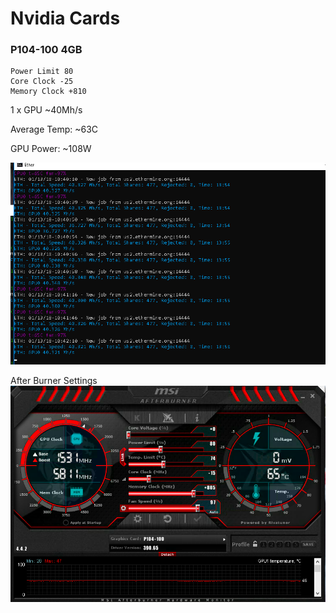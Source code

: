 # Nvidia Cards

### P104-100 4GB

``` shell
Power Limit 80
Core Clock -25
Memory Clock +810
```

1 x GPU ~40Mh/s

Average Temp: ~63C

GPU Power: ~108W

![Ether](https://github.com/cfoo/mining/raw/master/Nvidia/p104_ether.png "Ether")

After Burner Settings
![Afterburner](https://github.com/cfoo/mining/raw/master/Nvidia/p104_afterburner.png "Afterburner")
